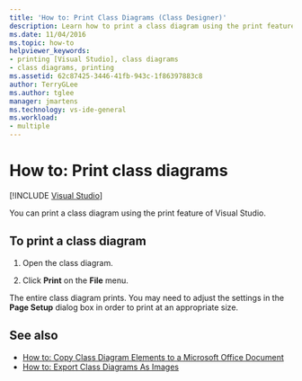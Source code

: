 ```yaml
---
title: 'How to: Print Class Diagrams (Class Designer)'
description: Learn how to print a class diagram using the print feature of Visual Studio.
ms.date: 11/04/2016
ms.topic: how-to
helpviewer_keywords:
- printing [Visual Studio], class diagrams
- class diagrams, printing
ms.assetid: 62c87425-3446-41fb-943c-1f86397883c8
author: TerryGLee
ms.author: tglee
manager: jmartens
ms.technology: vs-ide-general
ms.workload:
- multiple
---
```

# How to: Print class diagrams

 [!INCLUDE [Visual Studio](~/includes/applies-to-version/vs-windows-only.md)]

You can print a class diagram using the print feature of Visual Studio.

## To print a class diagram

1. Open the class diagram.

2. Click **Print** on the **File** menu.

The entire class diagram prints. You may need to adjust the settings in the **Page Setup** dialog box in order to print at an appropriate size.

## See also

- [How to: Copy Class Diagram Elements to a Microsoft Office Document](how-to-copy-class-diagram-elements-to-a-microsoft-office-document.md)
- [How to: Export Class Diagrams As Images](how-to-export-class-diagrams-as-images.md)
